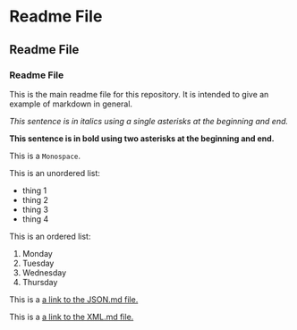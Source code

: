 # Readme File

## Readme File

### Readme File

This is the main readme file for this repository. It is intended to give an example of markdown in general. 


*This sentence is in italics using a single asterisks at the beginning and end.*

**This sentence is in bold using two asterisks at the beginning and end.**

This is a `Monospace`.

This is an unordered list:

* thing 1
* thing 2
* thing 3
* thing 4

This is an ordered list:

1. Monday
3. Tuesday
15. Wednesday 
4. Thursday

This is a [a link to the JSON.md file.]()

This is a [a link to the XML.md file.]()